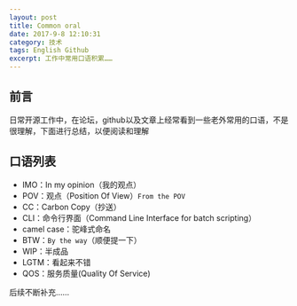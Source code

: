 ```yaml
---
layout: post
title: Common oral
date: 2017-9-8 12:10:31
category: 技术
tags: English Github
excerpt: 工作中常用口语积累……
---
```


## 前言

日常开源工作中，在论坛，github以及文章上经常看到一些老外常用的口语，不是很理解，下面进行总结，以便阅读和理解

## 口语列表

* IMO：In my opinion（我的观点）
* POV：观点（Position Of View）`From the POV`
* CC：Carbon Copy（抄送）
* CLI：命令行界面（Command Line Interface for batch scripting）
* camel case：驼峰式命名
* BTW：`By the way`（顺便提一下）
* WIP：半成品
* LGTM：看起来不错
* QOS：服务质量(Quality Of Service)

后续不断补充……